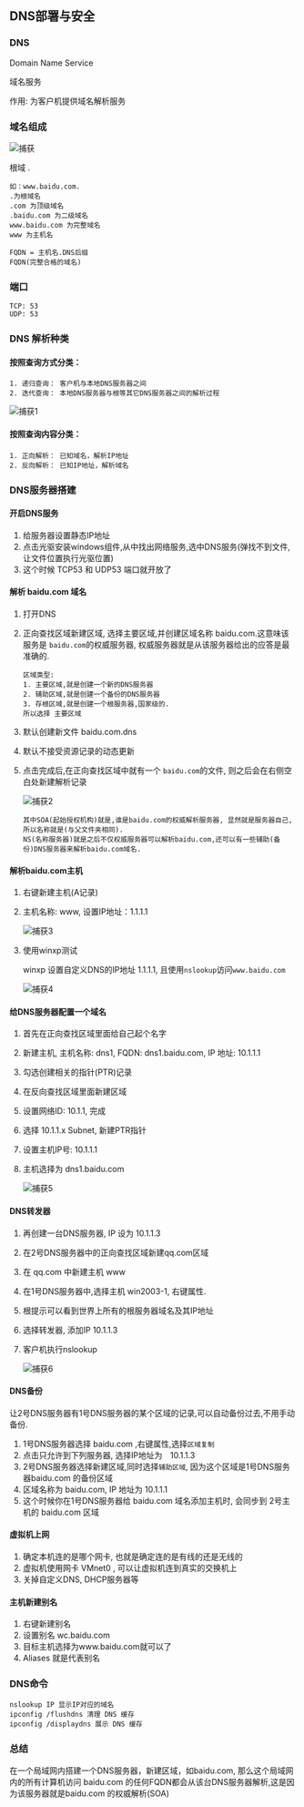 ## DNS部署与安全

### DNS

Domain Name Service

域名服务

作用: 为客户机提供域名解析服务

### 域名组成

![捕获](捕获.PNG)

根域	.

```
如：www.baidu.com.
.为根域名
.com 为顶级域名
.baidu.com 为二级域名
www.baidu.com 为完整域名
www 为主机名
```

```
FQDN = 主机名.DNS后缀
FQDN(完整合格的域名)
```

### 端口

```
TCP: 53
UDP: 53
```

### DNS 解析种类

#### 按照查询方式分类：

```
1. 递归查询： 客户机与本地DNS服务器之间
2. 迭代查询： 本地DNS服务器与根等其它DNS服务器之间的解析过程
```

![捕获1](捕获1.PNG)

#### 按照查询内容分类：

```
1. 正向解析： 已知域名，解析IP地址
2. 反向解析： 已知IP地址，解析域名
```

### DNS服务器搭建

#### 开启DNS服务

1. 给服务器设置静态IP地址
2. 点击光驱安装windows组件,从中找出网络服务,选中DNS服务(弹找不到文件,让文件位置执行光驱位置)
3. 这个时候 TCP53 和 UDP53 端口就开放了

#### 解析 baidu.com 域名

1. 打开DNS

2. 正向查找区域新建区域, 选择主要区域,并创建区域名称 baidu.com.这意味该服务是 `baidu.com`的权威服务器, 权威服务器就是从该服务器给出的应答是最准确的.

   ```
   区域类型:
   1. 主要区域,就是创建一个新的DNS服务器
   2. 辅助区域,就是创建一个备份的DNS服务器
   3. 存根区域,就是创建一个根服务器,国家级的.
   所以选择 主要区域
   ```

3. 默认创建新文件 baidu.com.dns

4. 默认不接受资源记录的动态更新

5. 点击完成后,在正向查找区域中就有一个 `baidu.com`的文件, 则之后会在右侧空白处新建解析记录

   ![捕获2](捕获2.PNG)

   ```
   其中SOA(起始授权机构)就是,谁是baidu.com的权威解析服务器, 显然就是服务器自己,所以名称就是(与父文件夹相同).
   NS(名称服务器)就是之后不仅权威服务器可以解析baidu.com,还可以有一些辅助(备份)DNS服务器来解析baidu.com域名.
   ```

#### 解析baidu.com主机

1. 右键新建主机(A记录)

2. 主机名称: www, 设置IP地址：1.1.1.1

   ![捕获3](捕获3.PNG)

3. 使用winxp测试

   winxp 设置自定义DNS的IP地址 1.1.1.1, 且使用`nslookup`访问`www.baidu.com`

   ![捕获4](捕获4.PNG)

#### 给DNS服务器配置一个域名

1. 首先在正向查找区域里面给自己起个名字

2. 新建主机, 主机名称: dns1, FQDN: dns1.baidu.com, IP 地址: 10.1.1.1

3. 勾选创建相关的指针(PTR)记录

4. 在反向查找区域里面新建区域

5. 设置网络ID: 10.1.1, 完成

6. 选择 10.1.1.x Subnet, 新建PTR指针

7. 设置主机IP号: 10.1.1.1

8. 主机选择为 dns1.baidu.com

   ![捕获5](捕获5.PNG)

#### DNS转发器

1. 再创建一台DNS服务器, IP 设为 10.1.1.3

2. 在2号DNS服务器中的正向查找区域新建qq.com区域

3. 在 qq.com 中新建主机 www

4. 在1号DNS服务器中,选择主机 win2003-1, 右键属性.

5. 根提示可以看到世界上所有的根服务器域名及其IP地址

6. 选择转发器, 添加IP 10.1.1.3

7. 客户机执行nslookup

   ![捕获6](捕获6.PNG)

#### DNS备份

让2号DNS服务器有1号DNS服务器的某个区域的记录,可以自动备份过去,不用手动备份.

1. 1号DNS服务器选择 baidu.com ,右键属性,选择`区域复制`
2. 点击只允许到下列服务器, 选择IP地址为　10.1.1.3
3. 2号DNS服务器选择新建区域,同时选择`辅助区域`, 因为这个区域是1号DNS服务器baidu.com 的备份区域
4. 区域名称为 baidu.com, IP 地址为 10.1.1.1
5. 这个时候你在1号DNS服务器给 baidu.com 域名添加主机时, 会同步到 2号主机的 baidu.com 区域

#### 虚拟机上网

1. 确定本机连的是哪个网卡, 也就是确定连的是有线的还是无线的
2. 虚拟机使用网卡 VMnet0 , 可以让虚拟机连到真实的交换机上
3. 关掉自定义DNS, DHCP服务器等

#### 主机新建别名

1. 右键新建别名
2. 设置别名 wc.baidu.com
3. 目标主机选择为www.baidu.com就可以了
4. Aliases 就是代表别名

### DNS命令

```
nslookup IP 显示IP对应的域名
ipconfig /flushdns 清理 DNS 缓存
ipconfig /displaydns 展示 DNS 缓存
```

### 总结

在一个局域网内搭建一个DNS服务器，新建区域，如baidu.com, 那么这个局域网内的所有计算机访问 baidu.com 的任何FQDN都会从该台DNS服务器解析,这是因为该服务器就是baidu.com 的权威解析(SOA)

